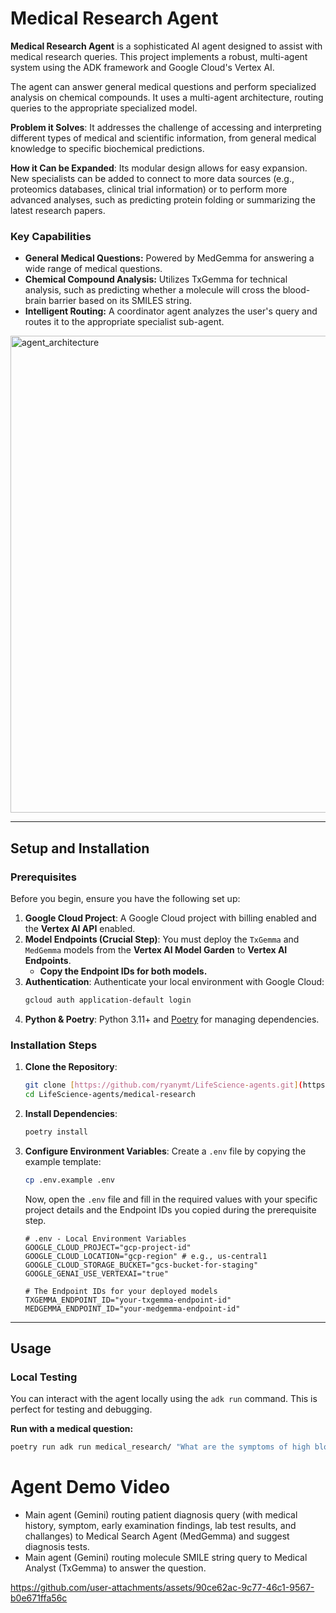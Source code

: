 # Medical Research Agent

**Medical Research Agent** is a sophisticated AI agent designed to assist with medical research queries. This project implements a robust, multi-agent system using the ADK framework and Google Cloud's Vertex AI.

The agent can answer general medical questions and perform specialized analysis on chemical compounds. It uses a multi-agent architecture, routing queries to the appropriate specialized model.

**Problem it Solves**: It addresses the challenge of accessing and interpreting different types of medical and scientific information, from general medical knowledge to specific biochemical predictions.

**How it Can be Expanded**: Its modular design allows for easy expansion. New specialists can be added to connect to more data sources (e.g., proteomics databases, clinical trial information) or to perform more advanced analyses, such as predicting protein folding or summarizing the latest research papers.

### Key Capabilities
* **General Medical Questions:** Powered by MedGemma for answering a wide range of medical questions.
* **Chemical Compound Analysis:** Utilizes TxGemma for technical analysis, such as predicting whether a molecule will cross the blood-brain barrier based on its SMILES string.
* **Intelligent Routing:** A coordinator agent analyzes the user's query and routes it to the appropriate specialist sub-agent.

<img width="1446" height="763" alt="agent_architecture" src="https://github.com/user-attachments/assets/f9542abe-aeef-4e05-b5df-f14461df8edf" />

---

## Setup and Installation

### Prerequisites

Before you begin, ensure you have the following set up:

1.  **Google Cloud Project**: A Google Cloud project with billing enabled and the **Vertex AI API** enabled.
2.  **Model Endpoints (Crucial Step)**: You must deploy the `TxGemma` and `MedGemma` models from the **Vertex AI Model Garden** to **Vertex AI Endpoints**.
    * **Copy the Endpoint IDs for both models.**
3.  **Authentication**: Authenticate your local environment with Google Cloud:
    ```bash
    gcloud auth application-default login
    ```
4.  **Python & Poetry**: Python 3.11+ and [Poetry](https://python-poetry.org/docs/#installation) for managing dependencies.

### Installation Steps

1.  **Clone the Repository**:
    ```bash
    git clone [https://github.com/ryanymt/LifeScience-agents.git](https://github.com/ryanymt/LifeScience-agents.git)
    cd LifeScience-agents/medical-research
    ```

2.  **Install Dependencies**:
    ```bash
    poetry install
    ```

3.  **Configure Environment Variables**:
    Create a `.env` file by copying the example template:
    ```bash
    cp .env.example .env
    ```
    Now, open the `.env` file and fill in the required values with your specific project details and the Endpoint IDs you copied during the prerequisite step.
    ```env
    # .env - Local Environment Variables
    GOOGLE_CLOUD_PROJECT="gcp-project-id"
    GOOGLE_CLOUD_LOCATION="gcp-region" # e.g., us-central1
    GOOGLE_CLOUD_STORAGE_BUCKET="gcs-bucket-for-staging"
    GOOGLE_GENAI_USE_VERTEXAI="true"

    # The Endpoint IDs for your deployed models
    TXGEMMA_ENDPOINT_ID="your-txgemma-endpoint-id"
    MEDGEMMA_ENDPOINT_ID="your-medgemma-endpoint-id"
    ```

---

## Usage

### Local Testing

You can interact with the agent locally using the `adk run` command. This is perfect for testing and debugging.

**Run with a medical question:**
```bash
poetry run adk run medical_research/ "What are the symptoms of high blood pressure?"
```

# Agent Demo Video
- Main agent (Gemini) routing patient diagnosis query (with medical history, symptom, early examination findings, lab test results, and challanges) to Medical Search Agent (MedGemma) and suggest diagnosis tests. 
- Main agent (Gemini) routing molecule SMILE string query to Medical Analyst (TxGemma) to answer the question.

https://github.com/user-attachments/assets/90ce62ac-9c77-46c1-9567-b0e671ffa56c

